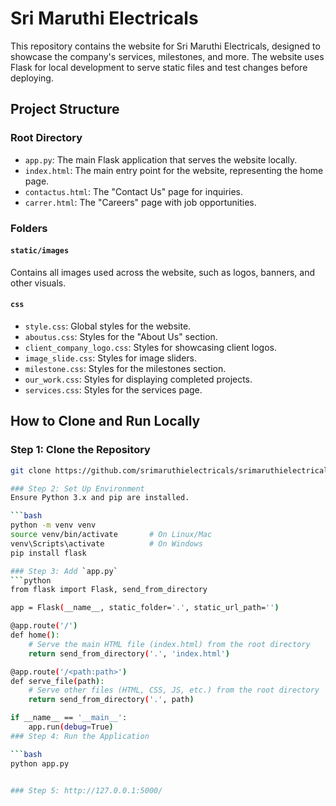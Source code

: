 # Sri Maruthi Electricals

This repository contains the website for Sri Maruthi Electricals, designed to showcase the company's services, milestones, and more. The website uses Flask for local development to serve static files and test changes before deploying.

## Project Structure

### Root Directory
- `app.py`: The main Flask application that serves the website locally.
- `index.html`: The main entry point for the website, representing the home page.
- `contactus.html`: The "Contact Us" page for inquiries.
- `carrer.html`: The "Careers" page with job opportunities.

### Folders
#### `static/images`
Contains all images used across the website, such as logos, banners, and other visuals.

#### `css`
- `style.css`: Global styles for the website.
- `aboutus.css`: Styles for the "About Us" section.
- `client_company_logo.css`: Styles for showcasing client logos.
- `image_slide.css`: Styles for image sliders.
- `milestone.css`: Styles for the milestones section.
- `our_work.css`: Styles for displaying completed projects.
- `services.css`: Styles for the services page.

## How to Clone and Run Locally

### Step 1: Clone the Repository
```bash
git clone https://github.com/srimaruthielectricals/srimaruthielectricals.git

### Step 2: Set Up Environment
Ensure Python 3.x and pip are installed.

```bash
python -m venv venv
source venv/bin/activate       # On Linux/Mac
venv\Scripts\activate          # On Windows
pip install flask

### Step 3: Add `app.py`
```python
from flask import Flask, send_from_directory

app = Flask(__name__, static_folder='.', static_url_path='')

@app.route('/')
def home():
    # Serve the main HTML file (index.html) from the root directory
    return send_from_directory('.', 'index.html')

@app.route('/<path:path>')
def serve_file(path):
    # Serve other files (HTML, CSS, JS, etc.) from the root directory
    return send_from_directory('.', path)

if __name__ == '__main__':
    app.run(debug=True)
### Step 4: Run the Application

```bash
python app.py


### Step 5: http://127.0.0.1:5000/
